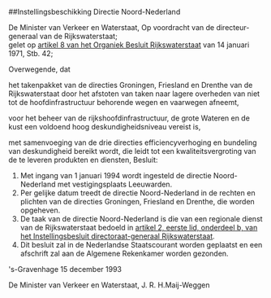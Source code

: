 <meta http-equiv='Content-Type' content='text/html; charset=utf-8' />

##Instellingsbeschikking Directie Noord-Nederland

De Minister van Verkeer en Waterstaat, Op voordracht van de directeur-generaal van de Rijkswaterstaat;  
gelet op [artikel 8 van het Organiek Besluit Rijkswaterstaat](../../../../../AMvB/organiek/besluit/rijkswaterstaat/BWBR0002743/README.md) van 14 januari 1971, Stb. 42;

Overwegende, dat

het takenpakket van de directies Groningen, Friesland en Drenthe van de Rijkswaterstaat door het afstoten van taken naar lagere overheden van niet tot de hoofdinfrastructuur behorende wegen en vaarwegen afneemt,  

voor het beheer van de rijkshoofdinfrastructuur, de grote Wateren en de kust een voldoend hoog deskundigheidsniveau vereist is,  

met samenvoeging van de drie directies efficiencyverhoging en bundeling van deskundigheid bereikt wordt, die leidt tot een kwaliteitsvergroting van de te leveren produkten en diensten,     Besluit:      
1.  Met ingang van 1 januari 1994 wordt ingesteld de directie Noord-Nederland met vestigingsplaats Leeuwarden.   
2.  Per gelijke datum treedt de directie Noord-Nederland in de rechten en plichten van de directies Groningen, Friesland en Drenthe, die worden opgeheven.   
3.  De taak van de directie Noord-Nederland is die van een regionale dienst van de Rijkswaterstaat bedoeld in [artikel 2, eerste lid, onderdeel b, van het Instellingsbesluit directoraat-generaal Rijkswaterstaat](../../../../../ministeriele-regeling/instellingsbesluit/directoraat-generaal/rijkswaterstaat/BWBR0026953/README.md).   
4.  Dit besluit zal in de Nederlandse Staatscourant worden geplaatst en een afschrift zal aan de Algemene Rekenkamer worden gezonden.      

's-Gravenhage 
15 december 1993    

De 
Minister van Verkeer en Waterstaat, 
J. R. H.Maij-Weggen    
